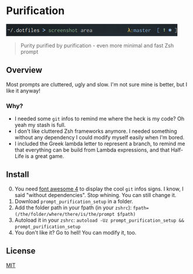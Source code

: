 # Purification

![purification is beautiful](./screenshot.png)

> Purity purified by purification - even more minimal and fast Zsh prompt

## Overview

Most prompts are cluttered, ugly and slow. I'm not sure mine is better, but I like it anyway!

### Why?

* I needed some `git` infos to remind me where the heck is my code? Oh yeah my stash is full.
* I don't like cluttered Zsh frameworks anymore. I needed something without any dependency I could modify myself easily when I'm bored.
* I included the Greek lambda letter to represent a branch, to remind me that everything can be build from Lambda expressions, and that Half-Life is a great game.

## Install

0. You need [font awesome 4](https://fontawesome.com/v4.7.0/) to display the cool `git` infos signs. I know, I said "without dependencies". Stop whining. You can still change it.
1. Download `prompt_purification_setup` in a folder.
2. Add the folder path in your fpath (in your `zshrc`): `fpath=(/the/folder/where/there/is/the/prompt $fpath)`
3. Autoload it in your `zshrc`: `autoload -Uz prompt_purification_setup && prompt_purification_setup`
4. You don't like it? Go to hell! You can modify it, too.

## License

[MIT](http://opensource.org/licenses/MIT)
